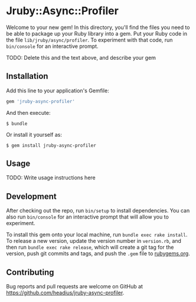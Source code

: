 # Jruby::Async::Profiler

Welcome to your new gem! In this directory, you'll find the files you need to be able to package up your Ruby library into a gem. Put your Ruby code in the file `lib/jruby/async/profiler`. To experiment with that code, run `bin/console` for an interactive prompt.

TODO: Delete this and the text above, and describe your gem

## Installation

Add this line to your application's Gemfile:

```ruby
gem 'jruby-async-profiler'
```

And then execute:

    $ bundle

Or install it yourself as:

    $ gem install jruby-async-profiler

## Usage

TODO: Write usage instructions here

## Development

After checking out the repo, run `bin/setup` to install dependencies. You can also run `bin/console` for an interactive prompt that will allow you to experiment.

To install this gem onto your local machine, run `bundle exec rake install`. To release a new version, update the version number in `version.rb`, and then run `bundle exec rake release`, which will create a git tag for the version, push git commits and tags, and push the `.gem` file to [rubygems.org](https://rubygems.org).

## Contributing

Bug reports and pull requests are welcome on GitHub at https://github.com/headius/jruby-async-profiler.
